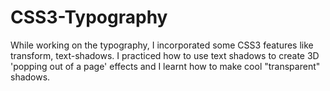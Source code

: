# CSS3-Typography
While working on the typography, I incorporated some CSS3 features like transform, text-shadows. 
I practiced how to use text shadows to create 3D 'popping out of a page' effects and I learnt how to make cool "transparent" shadows. 
